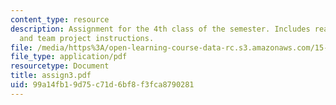 ```yaml
---
content_type: resource
description: Assignment for the 4th class of the semester. Includes reading assignment
  and team project instructions.
file: /media/https%3A/open-learning-course-data-rc.s3.amazonaws.com/15-996-cross-cultural-leadership-fall-2004/99a14fb19d75c71d6bf8f3fca8790281_assign3.pdf
file_type: application/pdf
resourcetype: Document
title: assign3.pdf
uid: 99a14fb1-9d75-c71d-6bf8-f3fca8790281
---
```

